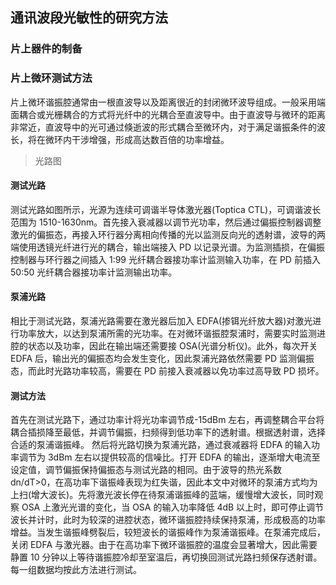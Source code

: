 ## 通讯波段光敏性的研究方法

### 片上器件的制备

### 片上微环测试方法

片上微环谐振腔通常由一根直波导以及距离很近的封闭微环波导组成。一般采用端面耦合或光栅耦合的方式将光纤中的光耦合至直波导中。由于直波导与微环的距离非常近，直波导中的光可通过倏逝波的形式耦合至微环内，对于满足谐振条件的波长，将在微环内干涉增强，形成高达数百倍的功率增益。

> 光路图

#### 测试光路

测试光路如图所示，光源为连续可调谐半导体激光器(Toptica CTL)，可调谐波长范围为 1510-1630nm。首先接入衰减器以调节光功率，然后通过偏振控制器调整激光的偏振态，再接入环行器分离相向传播的光以监测反向光的透射谱，波导的两端使用透镜光纤进行光的耦合，输出端接入 PD 以记录光谱。为监测插损，在偏振控制器与环行器之间插入 1:99 光纤耦合器接功率计监测输入功率，在 PD 前插入 50:50 光纤耦合器接功率计监测输出功率。

#### 泵浦光路

相比于测试光路，泵浦光路需要在激光器后加入 EDFA(掺铒光纤放大器)对激光进行功率放大，以达到泵浦所需的光功率。在对微环谐振腔泵浦时，需要实时监测进腔的状态以及功率，因此在输出端还需要接 OSA(光谱分析仪)。此外，每次开关 EDFA 后，输出光的偏振态均会发生变化，因此泵浦光路依然需要 PD 监测偏振态，而此时光路功率较高，需要在 PD 前接入衰减器以免功率过高导致 PD 损坏。

#### 测试方法

首先在测试光路下，通过功率计将光功率调节成-15dBm 左右，再调整耦合平台将耦合插损降至最低，并调节偏振，扫频得到低功率下的透射谱。根据透射谱，选择合适的泵浦谐振峰。
然后将光路切换为泵浦光路，通过衰减器将 EDFA 的输入功率调节为 3dBm 左右以提供较高的信噪比。打开 EDFA 的输出，逐渐增大电流至设定值，调节偏振保持偏振态与测试光路的相同。由于波导的热光系数 dn/dT>0，在高功率下谐振峰表现为红失谐，因此本文中对微环的泵浦方式均为上扫(增大波长)。先将激光波长停在待泵浦谐振峰的蓝端，缓慢增大波长，同时观察 OSA 上激光光谱的变化，当 OSA 的输入功率降低 4dB 以上时，即可停止调节波长并计时，此时为较深的进腔状态，微环谐振腔持续保持泵浦，形成极高的功率增益。当发生谐振峰劈裂后，较短波长的谐振峰作为泵浦谐振峰。在泵浦完成后，关闭 EDFA 与激光器。由于在高功率下微环谐振腔的温度会显著增大，因此需要静置 10 分钟以上等待谐振腔冷却至室温后，再切换回测试光路扫频保存透射谱。每一组数据均按此方法进行测试。
